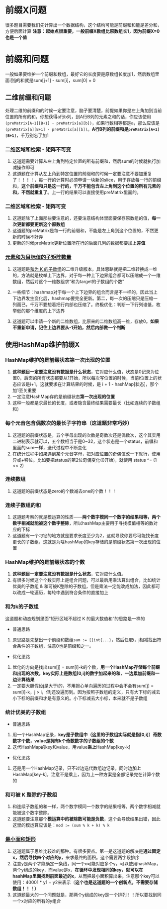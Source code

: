 



# 前缀X问题

很多题目需要我们先计算出一个数据结构，这个结构可能是前缀和和能是差分和，方便后面计算
**注意：起始点很重要，一般前缀X数组比原数组长1，因为前缀X=0也是一个值**

# 前缀和问题
一般如果要维护一个前缀和数组，最好它的长度要是原数组长度加1，然后数组里面i到j的和就是sum[j+1] - sum[i]，sum[0] = 0

## 二维前缀和问题
处理二维的前缀和的时候一定要注意，脑子要清楚，前提如果你是左上角加到当前位置的所有的和，你想获得a行b列，到A行B列的元素之和的话，你应该使用` (preMatrix[A+1][B+1] - preMatrix[a][b])`，如果行数相等都是a，那么应该是 `(preMatrix[a][B+1] - preMatrix[a][b])`。**A行B列的前缀和是`preMatrix[A+1][B+1]`**，千万别忘了加1

### 二维区域和检索 - 矩阵不可变
1. 这道题需要计算从左上角到特定位置的所有前缀和，然后sum的时候就执行加减操作即可
2. 这道题在计算从左上角到特定位置的前缀和的时候一定要注意不要加重复了！！！！，每一行的计算时必须申请一块新的slice，用于存放每一行的前缀和，**这个前缀和只是这一行的，千万不能包含左上角到这个位置的所有元素的和，不然就重复了**。上一行的结果可以直接使用preMatrix里面的。

### 二维区域和检索 - 矩阵可变
1. 这道题除了上面那些要注意的，还要注意结构体里面要保存原数组的值，**每一次更新都要更新这个原数组**
2. 这道题的preMatrix是每一行的前缀和，不能是左上角到这个位置的，不然更新的时候不好弄
3. 更新的时候preMatrix更新位置所在行的后面几列的数据都要加上**差值**

### [元素和为目标值的子矩阵数量](https://leetcode-cn.com/problems/number-of-submatrices-that-sum-to-target/)

1. 这道题是[和为 K 的子数组](https://leetcode-cn.com/problems/subarray-sum-equals-k/)的二维升级版本，具体思路就是把二维转换成一维的，方法就是枚举上下边界，对于每一种上下边界组合都可以压缩成一个一维数组，然后对这个一维数组求“和为target的子数组的个数”

2. 一些细节：hashmap对于每一个上下边界的组合而言是不一样的，因此当上下边界发生变化后，hashmap要完全更新。第二，每一次的压缩只是压缩一列而已，千万不要想着把行内部也压缩了。终极优化：判断一下行列谁低，枚举低的那个维度的上下边界

3. 这道题可以申请一个新的二维数组，比原来的二维数组高一维，存放0。**如果不重新申请，记住上边界要从-1开始，然后内部做一个判断**

   

## 使用HashMap维护前缀X
### HashMap维护的是前缀状态第一次出现的位置
1. **这种题目一定要注意没有数据是什么状态**，它对应什么值，状态是0记录为位置0，后面的所有状态都要从1开始，所以每次写位置的时候，当前i位置上的状态应该是i+1，这就要求在计算结果的时候，是 i + 1 - hashMap[状态]，那个加1至关重要
2. 一定注意HashMap存的是前缀状态**第一次出现的位置**
3. 这种一般都是求最长的长度，或者隐含最终结果需要最长（比如连续的子数组和）


### 每个元音包含偶数次的最长子字符串（这道题非常巧妙）
1. 这道题的前缀状态是，五个字母出现的次数是奇数次还是偶数次，这个其实用二进制表示就可以，五个数相当于是0~32，这个状态是一个status，前缀和里面的sum一样，迭代过程中不断变化
2. 在统计过程中如果遇到某个元音字母，把对应位置的奇偶值改一下就行，使用异或+移位。比如要把status的第2位奇偶变化(0开始)，就使用 status ^= (1 << 2)

### 连续数组
1. 这道题的前缀状态是zero的个数减去one的个数！！！

### 

### 连续子数组的和
1. 这道题考察的就是模运算的性质——**两个数字模同一个数字的结果相等，两个数字相减就能被这个数字整除**，所以hashMap主要用于寻找模值相等的数对应的下标
2. 这道题有一个刁钻的地方就是要求长度至少为2，这就导致你要尽可能找长度更长的子数组，这就是为啥hashMap的key存储的是前缀状态第一次出现的位置

### HashMap维护的是前缀状态的个数
1. **这种题目一定要注意没有数据是什么状态**，它对应什么值。
2. 有很多时候这个个数实际上是组合问题，可以最后用乘法算出组合，比如统计优美的子数组 & 和可被K整除的子数组，但是乘法一定能改成加法，因此都可以改成一轮遍历，每轮中遇到符合条件的直接加上



### 和为k的子数组
这道题和动态规划里面“矩形区域不超过 K 的最大数值和”的思路是一样的
+ 普通思路
1. 原思路是先整出一个前缀和数组`sum := []int{...}`，然后任取i，j相减找出符合条件的子数组，注意0也是前缀和之一。
+ 优化思路
1. 优化的方向是找出sum[j] = sum[i]-k的个数，**用一个HashMap存储每个前缀和出现的次数，key实际上是数组[0,i]的数字加起来的和**，**一边累加前缀和一边计算结果**
2. 一定要大胆假设j是大于i的，不用担心单向遍历的过程中会不会有sum[j] = sum[i]-k，j > i，但j还没遍历到。因为按照子数组的定义，只有大下标的减去小下标的前缀和才是有意义的。小下标减去大小标，本来就不是子数组

### 统计优美的子数组
+ 普通思路
1. 用一个HashMap记录，**key是子数组中（这里的子数组实际就是指[0,i]）奇数数字个数，value是拥有k个奇数数字的子数组的个数**
2. 迭代HashMap的key和value，用value**乘上**HashMap[key-k]
+ 优化思路
1. 还是用一个HashMap记录，只不过边迭代数组边记录，同时边**加上**HashMap[key-k]，注意不是乘上，因为上一种方案是全部记录完在计算个数的


### 和可被 K 整除的子数组
1. 和连续子数组的和一样，两个数字模同一个数字的结果相等，两个数字相减就能被这个数字整除。
2. 这道题要注意那个**模运算中的被除数可能是负数**，这个会导致结果出错，因此这里的模运算应该是：`mod := (sum % k + k) % k`

### [最小面积矩形](https://leetcode-cn.com/problems/minimum-area-rectangle/)

1. 这道题属于思维比较难的那种。有很多要点。第一是这道题的解决是**通过固定x，然后寻找四个对应的y**，来求最终的面积。这个需要两字段排序
2. 注意y是两个才能确定一条线，同一个x可能对应多个y，可以使用hashMap，两个y组成的key，而value是x，**在循环中发现相同的key，就可以在hashMap里面找到前面最近的x**，从而把最小面积算出来。注意那个key可以使用：40001 * y1 + y2来表示（**这个也是这道题的一个创新点，不需要存储数组！！！）**
3. 这道题最大的一个问题就是，那两个y组成的key是一个排列！！所以要找到同一个x对应的所有的y组合
